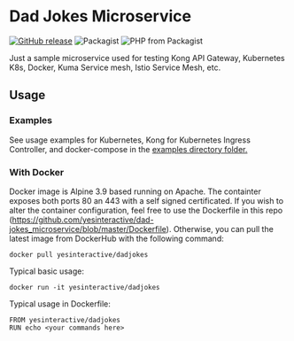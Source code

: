 # Dad Jokes Microservice #
[![GitHub release](https://img.shields.io/github/release/yesinteractive/dad-jokes_microservice.svg)](https://github.com/yesinteractive/dad-jokes_microservice) 
![Packagist](https://img.shields.io/packagist/l/fsl/fsl.svg) ![PHP from Packagist](https://img.shields.io/packagist/php-v/fsl/fsl.svg)

Just a sample microservice used for testing Kong API Gateway, Kubernetes K8s, Docker, Kuma Service mesh, Istio Service Mesh, etc.

## Usage ##

### Examples ###

See usage examples for Kubernetes, Kong for Kubernetes Ingress Controller, and docker-compose in the [examples directory folder.](https://github.com/yesinteractive/dad-jokes_microservice/blob/master/examples)

### With Docker ###

Docker image is Alpine 3.9 based running on Apache. The containter exposes both ports 80 an 443 with a self signed certificated. If you wish to alter the container configuration, feel free to use the Dockerfile in this repo (https://github.com/yesinteractive/dad-jokes_microservice/blob/master/Dockerfile). Otherwise, you can pull the latest image from DockerHub with the following command:
```
docker pull yesinteractive/dadjokes
```
Typical basic usage:

```
docker run -it yesinteractive/dadjokes
```

Typical usage in Dockerfile:

```
FROM yesinteractive/dadjokes
RUN echo <your commands here>
```


